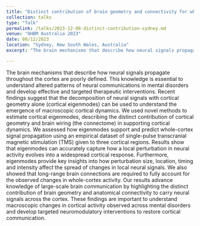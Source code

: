 ```yaml
---
title: "Distinct contribution of brain geometry and connectivity for whole-cortex communication"
collection: talks
type: "Talk"
permalink: /talks/2023-12-08-distinct-contribution-sydney.md
venue: "OHBM Australia 2023"
date: 08/12/2023
location: "Sydney, New South Wales, Australia"
excerpt: "The brain mechanisms that describe how neural signals propagate throughout the cortex are poorly defined. This knowledge is essential to understand altered patterns of neural communications in mental disorders and develop effective and targeted therapeutic interventions. Recent findings suggest that the decomposition of neural signals with cortical geometry alone (cortical eigenmodes) can be used to understand the emergence of macroscopic cortical dynamics. We used novel methods to estimate cortical eigenmodes, describing the distinct contribution of cortical geometry and brain wiring (the connectome) in supporting cortical dynamics. We assessed how eigenmodes support and predict whole-cortex signal propagation using an empirical dataset of single-pulse transcranial magnetic stimulation (TMS) given to three cortical regions. Results show that eigenmodes can accurately capture how a local perturbation in neural activity evolves into a widespread cortical response. Furthermore, eigenmodes provide key insights into how perturbation size, location, timing and intensity affect the spread of changes in local neural signals. We also showed that long-range brain connections are required to fully account for the observed changes in whole-cortex activity. Our results advance knowledge of large-scale brain communication by highlighting the distinct contribution of brain geometry and anatomical connectivity to carry neural signals across the cortex. These findings are important to understand macroscopic changes in cortical activity observed across mental disorders and develop targeted neuromodulatory interventions to restore cortical communication."

---
```


The brain mechanisms that describe how neural signals propagate throughout the cortex are poorly defined. This knowledge is essential to understand altered patterns of neural communications in mental disorders and develop effective and targeted therapeutic interventions. Recent findings suggest that the decomposition of neural signals with cortical geometry alone (cortical eigenmodes) can be used to understand the emergence of macroscopic cortical dynamics. We used novel methods to estimate cortical eigenmodes, describing the distinct contribution of cortical geometry and brain wiring (the connectome) in supporting cortical dynamics. We assessed how eigenmodes support and predict whole-cortex signal propagation using an empirical dataset of single-pulse transcranial magnetic stimulation (TMS) given to three cortical regions. Results show that eigenmodes can accurately capture how a local perturbation in neural activity evolves into a widespread cortical response. Furthermore, eigenmodes provide key insights into how perturbation size, location, timing and intensity affect the spread of changes in local neural signals. We also showed that long-range brain connections are required to fully account for the observed changes in whole-cortex activity. Our results advance knowledge of large-scale brain communication by highlighting the distinct contribution of brain geometry and anatomical connectivity to carry neural signals across the cortex. These findings are important to understand macroscopic changes in cortical activity observed across mental disorders and develop targeted neuromodulatory interventions to restore cortical communication.
